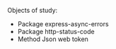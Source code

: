 Objects of study:
- Package express-async-errors
- Package http-status-code
- Method Json web token
